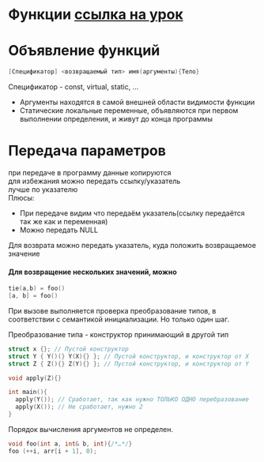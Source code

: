 # Функции [ссылка на урок](https://www.youtube.com/watch?v=hukr8ZqS5Ys)

# Объявление функций

```c++
[Спецификатор] <возвращаемый тип> имя(аргументы){Тело}
```

Спецификатор - const, virtual, static, ...

* Аргументы находятся в самой внешней области видимости функции
* Статические локальные переменные, объявляются при первом выполнении определения, и живут до конца программы

# Передача параметров

при передаче в программу данные копируются  
для избежания можно передать ссылку/указатель  
лучше по указателю  
Плюсы:

* При передаче видим что передаём указатель(ссылку передаётся так же как и переменная)
* Можно передать NULL

Для возврата можно передать указатель, куда положить возвращаемое значение

#### Для возвращение нескольких значений, можно

```c++
tie(a,b) = foo()
[a, b] = foo()
```

При вызове выполняется проверка преобразование типов, в соответствии с семантикой инициализации. Но только один шаг.

Преобразование типа - конструктор принимающий в другой тип

```c++
struct x {}; // Пустой конструктор
struct Y { Y()(} Y(X){} }; // Пустой конструктор, и конструктор от X 
struct Z { Z(){} Z(Y){} }; // Пустой конструктор, и конструктор от Y

void apply(Z){}

int main(){
  apply(Y()); // Сработает, так как нужно ТОЛЬКО ОДНО перебразование
  apply(X()); // Не сработает, нужно 2
}
```
Порядок вычисления аргументов не определен.
```c++
void foo(int a, int& b, int){/*…*/}
foo (++i, arr[i + 1], 0);
```